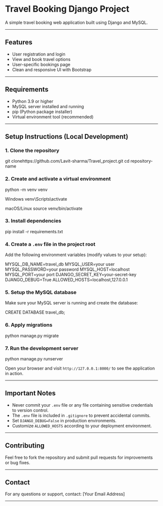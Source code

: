 
# Travel Booking Django Project

A simple travel booking web application built using Django and MySQL.

---

## Features

- User registration and login
- View and book travel options
- User-specific bookings page
- Clean and responsive UI with Bootstrap

---

## Requirements

- Python 3.9 or higher  
- MySQL server installed and running  
- pip (Python package installer)  
- Virtual environment tool (recommended)

---

## Setup Instructions (Local Development)

### 1. Clone the repository

git clonehttps://github.com/Lavit-sharma/Travel_project.git
cd repository-name



### 2. Create and activate a virtual environment

python -m venv venv

Windows
venv\Scripts\activate

macOS/Linux
source venv/bin/activate


### 3. Install dependencies

pip install -r requirements.txt


### 4. Create a `.env` file in the project root

Add the following environment variables (modify values to your setup):

MYSQL_DB_NAME=travel_db
MYSQL_USER=your user
MYSQL_PASSWORD=your password
MYSQL_HOST=localhost
MYSQL_PORT=your port
DJANGO_SECRET_KEY=your-secret-key
DJANGO_DEBUG=True
ALLOWED_HOSTS=localhost,127.0.0.1


### 5. Setup the MySQL database

Make sure your MySQL server is running and create the database:

CREATE DATABASE travel_db;


### 6. Apply migrations

python manage.py migrate


### 7. Run the development server

python manage.py runserver

Open your browser and visit `http://127.0.0.1:8000/` to see the application in action.

---

## Important Notes

- Never commit your `.env` file or any file containing sensitive credentials to version control.  
- The `.env` file is included in `.gitignore` to prevent accidental commits.  
- Set `DJANGO_DEBUG=False` in production environments.  
- Customize `ALLOWED_HOSTS` according to your deployment environment.

---

## Contributing

Feel free to fork the repository and submit pull requests for improvements or bug fixes.

---

## Contact

For any questions or support, contact: [Your Email Address]

---
